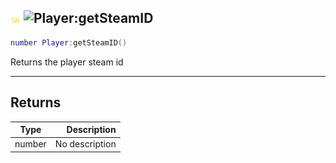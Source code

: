 ## ![shared](../../.gitbook/assets/shared.png) ![Player](./readme/player "mention"):getSteamID

```lua
number Player:getSteamID()
```

Returns the player steam id

------
## Returns

| Type   | Description |
| ------ | ----------: |
| number | No description |

